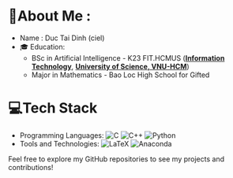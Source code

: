 # 💫About Me :
- Name : Duc Tai Dinh (ciel)
- :mortar_board: Education: 
  - BSc in Artificial Intelligence - K23 FIT.HCMUS ([**Information Technology**](https://www.fit.hcmus.edu.vn/vn/Default.aspx?tabid=325), [**University of Science, VNU-HCM**](https://www.hcmus.edu.vn/))
  - Major in Mathematics - Bao Loc High School for Gifted

# 💻Tech Stack
- Programming Languages:
![C](https://img.shields.io/badge/c-%2300599C.svg?style=flat&logo=c&logoColor=white) ![C++](https://img.shields.io/badge/c++-%2300599C.svg?style=flat&logo=c%2B%2B&logoColor=white) ![Python](https://img.shields.io/badge/python-3670A0?style=flat&logo=python&logoColor=ffdd54)
- Tools and Technologies:
![LaTeX](https://img.shields.io/badge/latex-%23008080.svg?style=flat&logo=latex&logoColor=white) ![Anaconda](https://img.shields.io/badge/Anaconda-%2344A833.svg?style=flat&logo=anaconda&logoColor=white)

Feel free to explore my GitHub repositories to see my projects and contributions!
